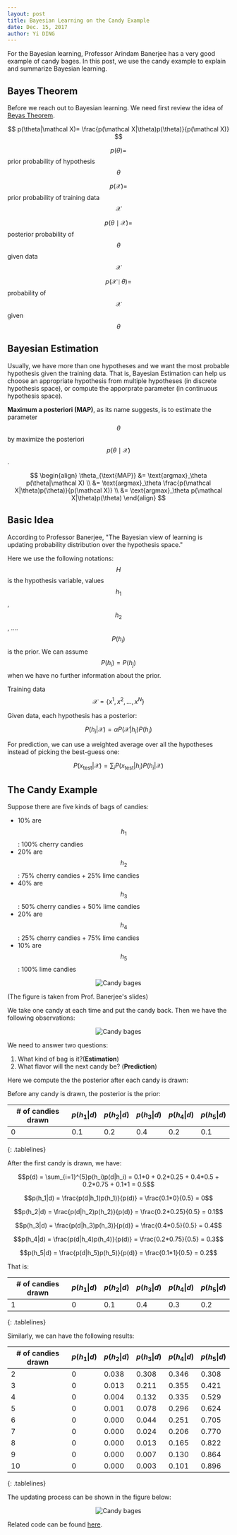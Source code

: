 ```yaml
--- 
layout: post
title: Bayesian Learning on the Candy Example
date: Dec. 15, 2017
author: Yi DING
---
```


<style>
.tablelines table, .tablelines td, .tablelines th {
    border: 1px solid black;
    border-collapse: collapse;
        }
</style>

[comment]: # (Use the candy example to explain Bayesian learning)

For the Bayesian learning, Professor Arindam Banerjee has a very good example of candy bages. In this post, we use the candy example to explain and summarize Bayesian learning.

## Bayes Theorem
Before we reach out to Bayesian learning. We need first review the idea of [Beyas Theorem](http://www.cs.cmu.edu/afs/cs/project/theo-20/www/mlbook/ch6.pdf).

$$ p(\theta|\mathcal X)= \frac{p(\mathcal X|\theta)p(\theta)}{p(\mathcal X)} $$

$$ p(\theta)= $$ prior probability of hypothesis $$\theta$$

$$ p(\mathcal X)=$$ prior probability of training data $$\mathcal X$$

$$ p(\theta \mid \mathcal X)= $$ posterior probability of $$\theta$$ given data $$\mathcal X$$

$$ p(\mathcal X \mid \theta)= $$ probability of $$\mathcal X$$ given $$\theta$$

## Bayesian Estimation
Usually, we have more than one hypotheses and we want the most probable hypothesis given the training data. That is, Bayesian Estimation can help us choose an appropriate hypothesis from multiple hypotheses (in discrete hypothesis space), or compute the apporprate parameter (in continuous hypothesis space).

**Maximum a posteriori (MAP)**, as its name suggests, is to estimate the parameter $$\theta$$ by maximize the posteriori $$ p(\theta \mid \mathcal X) $$.

$$ \begin{align}
\theta_{\text{MAP}} 
&= \text{argmax}_\theta p(\theta|\mathcal X) \\
&= \text{argmax}_\theta \frac{p(\mathcal X|\theta)p(\theta)}{p(\mathcal X)} \\
&= \text{argmax}_\theta p(\mathcal X|\theta)p(\theta)
\end{align} $$

## Basic Idea
According to Professor Banerjee, "The Bayesian view of learning is updating probability distribution over the hypothesis space." 

Here we use the following notations: $$H$$ is the hypothesis variable, values $$h_1$$, $$h_2$$, .... $$P(h_i)$$ is the prior. We can assume $$P(h_i)=P(h_j)$$ when we have no further information about the prior.

Training data $$\mathcal X=\{x^1,x^2,...,x^N\}$$

Given data, each hypothesis has a posterior:

$$P(h_i|\mathcal X)=\alpha P(\mathcal X|h_i)P(h_i)$$

For prediction, we can use a weighted average over all the hypotheses instead of picking the best-guess one:

$$P(x_\text{test}|\mathcal X)=\sum_i P(x_\text{test}|h_i)P(h_i|\mathcal X)$$

## The Candy Example
Suppose there are five kinds of bags of candies:
* 10% are $$h_1$$: 100% cherry candies
* 20% are $$h_2$$: 75% cherry candies + 25% lime candies 
* 40% are $$h_3$$: 50% cherry candies + 50% lime candies 
* 20% are $$h_4$$: 25% cherry candies + 75% lime candies 
* 10% are $$h_5$$: 100% lime candies

<p align = "center">
<img src="figures/candy-bags.png"  alt="Candy bages">
</p>

(The figure is taken from Prof. Banerjee's slides)

We take one candy at each time and put the candy back. Then we have the following observations:

<p align = "center">
<img src="figures/candies-drawn.png"  alt="Candy bages">
</p>

We need to answer two questions: 
1. What kind of bag is it?(**Estimation**) 
2. What flavor will the next candy be? (**Prediction**)

Here we compute the the posterior after each candy is drawn:

Before any candy is drawn, the posterior is the prior:

|# of candies drawn |$$p(h_1\|d)$$  |$$p(h_2\|d)$$  |$$p(h_3\|d)$$  |$$p(h_4\|d)$$  |$$p(h_5\|d)$$  |
|---                |---            |---            |---            |---            |---            |
|0                  |0.1            |0.2            |0.4            |0.2            |0.1            |
{: .tablelines}

After the first candy is drawn, we have:

$$p(d) = \sum_{i=1}^{5}p(h_i)p(d|h_i) = 0.1*0 + 0.2*0.25 + 0.4*0.5 + 0.2*0.75 + 0.1*1 = 0.5$$

$$p(h_1|d) = \frac{p(d|h_1)p(h_1)}{p(d)} = \frac{0.1*0}{0.5} = 0$$

$$p(h_2|d) = \frac{p(d|h_2)p(h_2)}{p(d)} = \frac{0.2*0.25}{0.5} = 0.1$$

$$p(h_3|d) = \frac{p(d|h_3)p(h_3)}{p(d)} = \frac{0.4*0.5}{0.5} = 0.4$$

$$p(h_4|d) = \frac{p(d|h_4)p(h_4)}{p(d)} = \frac{0.2*0.75}{0.5} = 0.3$$

$$p(h_5|d) = \frac{p(d|h_5)p(h_5)}{p(d)} = \frac{0.1*1}{0.5} = 0.2$$

That is:

|# of candies drawn |$$p(h_1\|d)$$  |$$p(h_2\|d)$$  |$$p(h_3\|d)$$  |$$p(h_4\|d)$$  |$$p(h_5\|d)$$  |
|---                |---            |---            |---            |---            |---            |
|1                  |0              |0.1            |0.4            |0.3            |0.2            |
{: .tablelines}

Similarly, we can have the following results:

|# of candies drawn |$$p(h_1\|d)$$  |$$p(h_2\|d)$$  |$$p(h_3\|d)$$  |$$p(h_4\|d)$$  |$$p(h_5\|d)$$  |
|---                |---            |---            |---            |---            |---            |
|2                  |0	            |0.038          |0.308          |0.346          |0.308          |
|3                  |0	            |0.013	        |0.211	        |0.355	        |0.421          |
|4                  |0	            |0.004          |0.132	        |0.335	        |0.529          |
|5                  |0	            |0.001          |0.078          |0.296	        |0.624          |
|6                  |0	            |0.000          |0.044          |0.251	        |0.705          |
|7                  |0              |0.000          |0.024          |0.206          |0.770          |
|8                  |0	            |0.000          |0.013          |0.165          |0.822          |
|9                  |0	            |0.000          |0.007          |0.130          |0.864          |
|10                 |0	            |0.000          |0.003          |0.101          |0.896          |
{: .tablelines}

The updating process can be shown in the figure below:
<p align = "center">
<img src="figures/bayesian-updating-for-candy-bag.png"  alt="Candy bages">
</p>

Related code can be found [here](https://github.com/dymodi/Machine-Learning/blob/master/Bayesian_Learning_on_the_Candy_Example.m).